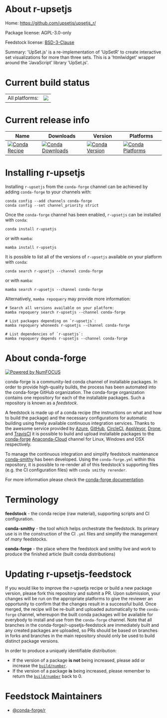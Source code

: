 About r-upsetjs
===============

Home: https://github.com/upsetjs/upsetjs_r/

Package license: AGPL-3.0-only

Feedstock license: [BSD-3-Clause](https://github.com/conda-forge/r-upsetjs-feedstock/blob/main/LICENSE.txt)

Summary: 'UpSet.js' is a re-implementation of 'UpSetR' to create interactive set visualizations for more than three sets. This is a 'htmlwidget' wrapper around the 'JavaScript' library 'UpSet.js'.

Current build status
====================


<table><tr><td>All platforms:</td>
    <td>
      <a href="https://dev.azure.com/conda-forge/feedstock-builds/_build/latest?definitionId=12882&branchName=main">
        <img src="https://dev.azure.com/conda-forge/feedstock-builds/_apis/build/status/r-upsetjs-feedstock?branchName=main">
      </a>
    </td>
  </tr>
</table>

Current release info
====================

| Name | Downloads | Version | Platforms |
| --- | --- | --- | --- |
| [![Conda Recipe](https://img.shields.io/badge/recipe-r--upsetjs-green.svg)](https://anaconda.org/conda-forge/r-upsetjs) | [![Conda Downloads](https://img.shields.io/conda/dn/conda-forge/r-upsetjs.svg)](https://anaconda.org/conda-forge/r-upsetjs) | [![Conda Version](https://img.shields.io/conda/vn/conda-forge/r-upsetjs.svg)](https://anaconda.org/conda-forge/r-upsetjs) | [![Conda Platforms](https://img.shields.io/conda/pn/conda-forge/r-upsetjs.svg)](https://anaconda.org/conda-forge/r-upsetjs) |

Installing r-upsetjs
====================

Installing `r-upsetjs` from the `conda-forge` channel can be achieved by adding `conda-forge` to your channels with:

```
conda config --add channels conda-forge
conda config --set channel_priority strict
```

Once the `conda-forge` channel has been enabled, `r-upsetjs` can be installed with `conda`:

```
conda install r-upsetjs
```

or with `mamba`:

```
mamba install r-upsetjs
```

It is possible to list all of the versions of `r-upsetjs` available on your platform with `conda`:

```
conda search r-upsetjs --channel conda-forge
```

or with `mamba`:

```
mamba search r-upsetjs --channel conda-forge
```

Alternatively, `mamba repoquery` may provide more information:

```
# Search all versions available on your platform:
mamba repoquery search r-upsetjs --channel conda-forge

# List packages depending on `r-upsetjs`:
mamba repoquery whoneeds r-upsetjs --channel conda-forge

# List dependencies of `r-upsetjs`:
mamba repoquery depends r-upsetjs --channel conda-forge
```


About conda-forge
=================

[![Powered by
NumFOCUS](https://img.shields.io/badge/powered%20by-NumFOCUS-orange.svg?style=flat&colorA=E1523D&colorB=007D8A)](https://numfocus.org)

conda-forge is a community-led conda channel of installable packages.
In order to provide high-quality builds, the process has been automated into the
conda-forge GitHub organization. The conda-forge organization contains one repository
for each of the installable packages. Such a repository is known as a *feedstock*.

A feedstock is made up of a conda recipe (the instructions on what and how to build
the package) and the necessary configurations for automatic building using freely
available continuous integration services. Thanks to the awesome service provided by
[Azure](https://azure.microsoft.com/en-us/services/devops/), [GitHub](https://github.com/),
[CircleCI](https://circleci.com/), [AppVeyor](https://www.appveyor.com/),
[Drone](https://cloud.drone.io/welcome), and [TravisCI](https://travis-ci.com/)
it is possible to build and upload installable packages to the
[conda-forge](https://anaconda.org/conda-forge) [Anaconda-Cloud](https://anaconda.org/)
channel for Linux, Windows and OSX respectively.

To manage the continuous integration and simplify feedstock maintenance
[conda-smithy](https://github.com/conda-forge/conda-smithy) has been developed.
Using the ``conda-forge.yml`` within this repository, it is possible to re-render all of
this feedstock's supporting files (e.g. the CI configuration files) with ``conda smithy rerender``.

For more information please check the [conda-forge documentation](https://conda-forge.org/docs/).

Terminology
===========

**feedstock** - the conda recipe (raw material), supporting scripts and CI configuration.

**conda-smithy** - the tool which helps orchestrate the feedstock.
                   Its primary use is in the construction of the CI ``.yml`` files
                   and simplify the management of *many* feedstocks.

**conda-forge** - the place where the feedstock and smithy live and work to
                  produce the finished article (built conda distributions)


Updating r-upsetjs-feedstock
============================

If you would like to improve the r-upsetjs recipe or build a new
package version, please fork this repository and submit a PR. Upon submission,
your changes will be run on the appropriate platforms to give the reviewer an
opportunity to confirm that the changes result in a successful build. Once
merged, the recipe will be re-built and uploaded automatically to the
`conda-forge` channel, whereupon the built conda packages will be available for
everybody to install and use from the `conda-forge` channel.
Note that all branches in the conda-forge/r-upsetjs-feedstock are
immediately built and any created packages are uploaded, so PRs should be based
on branches in forks and branches in the main repository should only be used to
build distinct package versions.

In order to produce a uniquely identifiable distribution:
 * If the version of a package **is not** being increased, please add or increase
   the [``build/number``](https://docs.conda.io/projects/conda-build/en/latest/resources/define-metadata.html#build-number-and-string).
 * If the version of a package **is** being increased, please remember to return
   the [``build/number``](https://docs.conda.io/projects/conda-build/en/latest/resources/define-metadata.html#build-number-and-string)
   back to 0.

Feedstock Maintainers
=====================

* [@conda-forge/r](https://github.com/conda-forge/r/)

